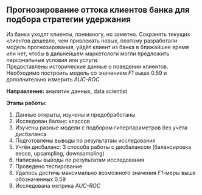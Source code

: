 ## Прогнозирование оттока клиентов банка для подбора стратегии удержания

Из банка уходят клиенты, понемногу, но заметно. Сохранять текущих клиентов дешевле, чем привлекать новых, поэтому разработали модель прогнозирования, уйдёт клиент из банка в ближайшее время или нет, чтобы в дальнейшем маркетологи могли предложить персональные условия или услуги.   
Предоставлены исторические данные о поведении клиентов. 
Необходимо построить модель со значением *F1* выше 0.59 и дополнительно измерить *AUC-ROC*    

**Направление:** аналитик данных, data scientist

**Этапы работы:**
1. Данные открыты, изучены и предобработаны
2. Исследован баланс классов
3. Изучены разные модели с подбором гиперпараметров без учёта дисбаланса
4. Подготовлены выводы по результатам исследования
5. Учтён дисбаланс:  3 способа работы с дисбалансом (балансировка весов, upsampling, downsampling)
6. Написаны выводы по результатам исследования
7. Проведено тестирование
8. Удалось достичь максимально возможного значения *F1*-меры выше обозначенных 0.59
9. Исследована метрика *AUC-ROC*
